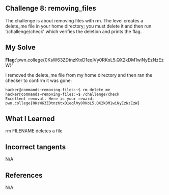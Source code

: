 ## Challenge 8: removing_files

The challenge is about removing files with rm. 
The level creates a delete_me file in your home directory; 
you must delete it and then run '/challenge/check' which verifies the 
deletion and prints the flag.

## My Solve 
**Flag:**'pwn.college{0KsW63ZDtnzKtxD1eqlVy0RKoL5.QX2kDM1wiNyEzNzEzW}'

I removed the delete_me file from my home directory and then ran the 
checker to confirm it was gone:
```
hacker@commands~removing-files:~$ rm delete_me
hacker@commands~removing-files:~$ /challenge/check
Excellent removal. Here is your reward:
pwn.college{0KsW63ZDtnzKtxD1eqlVy0RKoL5.QX2kDM1wiNyEzNzEzW}
```

## What I Learned

rm FILENAME deletes a file

## Incorrect tangents
N/A


## References
N/A


